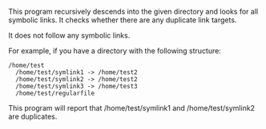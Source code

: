 This program recursively descends into the given directory and looks for all
symbolic links. It checks whether there are any duplicate link targets.

It does not follow any symbolic links.

For example, if you have a directory with the following structure:

    /home/test
      /home/test/symlink1 -> /home/test2
      /home/test/symlink2 -> /home/test2
      /home/test/symlink3 -> /home/test3
      /home/test/regularfile

This program will report that /home/test/symlink1 and /home/test/symlink2 are
duplicates.
